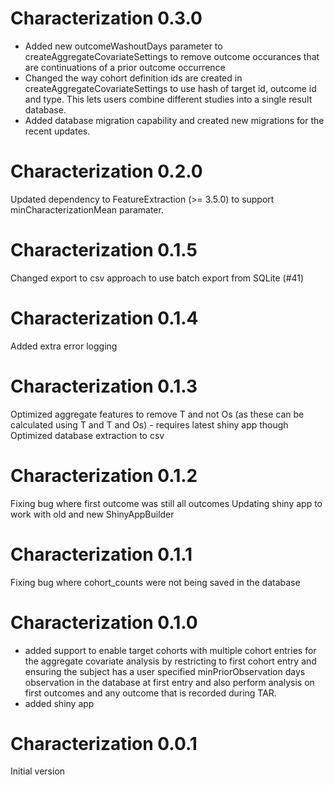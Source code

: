 Characterization 0.3.0
======================
- Added new outcomeWashoutDays parameter to createAggregateCovariateSettings to remove outcome occurances that are continuations of a prior outcome occurrence
- Changed the way cohort definition ids are created in createAggregateCovariateSettings to use hash of target id, outcome id and type.  This lets users combine different studies into a single result database.
- Added database migration capability and created new migrations for the recent updates.



Characterization 0.2.0
======================
Updated dependency to FeatureExtraction (>= 3.5.0) to support minCharacterizationMean paramater.


Characterization 0.1.5
======================
Changed export to csv approach to use batch export from SQLite (#41)

Characterization 0.1.4
======================
Added extra error logging

Characterization 0.1.3
======================
Optimized aggregate features to remove T and not Os (as these can be calculated using T and T and Os) - requires latest shiny app though
Optimized database extraction to csv


Characterization 0.1.2
======================
Fixing bug where first outcome was still all outcomes 
Updating shiny app to work with old and new ShinyAppBuilder

Characterization 0.1.1
======================

Fixing bug where cohort_counts were not being saved in the database 

Characterization 0.1.0
======================

- added support to enable target cohorts with multiple cohort entries for the aggregate covariate analysis by restricting to first cohort entry and ensuring the subject has a user specified minPriorObservation days observation in the database at first entry and also perform analysis on first outcomes and any outcome that is recorded during TAR.
- added shiny app


Characterization 0.0.1
======================

Initial version
